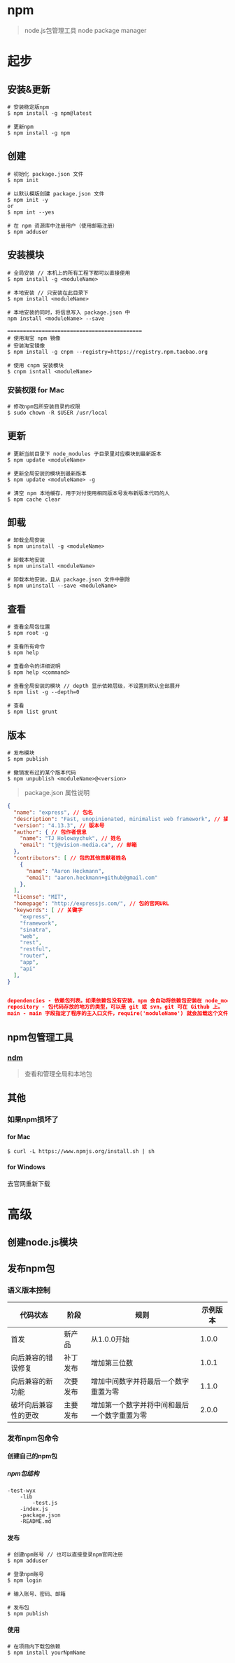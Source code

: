 # npm

> node.js包管理工具  node package manager

# 起步

## 安装&更新

```shell
# 安装稳定版npm
$ npm install -g npm@latest

# 更新npm
$ npm install -g npm
```



## 创建

```shell
# 初始化 package.json 文件
$ npm init

# 以默认模版创建 package.json 文件
$ npm init -y
or
$ npm int --yes

# 在 npm 资源库中注册用户（使用邮箱注册）
$ npm adduser
```



## 安装模块

```shell
# 全局安装 // 本机上的所有工程下都可以直接使用
$ npm install -g <moduleName>

# 本地安装 // 只安装在此目录下
$ npm install <moduleName>

# 本地安装的同时，将信息写入 package.json 中
npm install <moduleName> --save

===========================================
# 使用淘宝 npm 镜像
# 安装淘宝镜像
$ npm install -g cnpm --registry=https://registry.npm.taobao.org

# 使用 cnpm 安装模块
$ cnpm isntall <moduleName>

```

### 安装权限 for Mac

```shell
# 修改npm包所安装目录的权限
$ sudo chown -R $USER /usr/local
```



## 更新

```shell
# 更新当前目录下 node_modules 子目录里对应模块到最新版本
$ npm update <moduleName>

# 更新全局安装的模块到最新版本
$ npm update <moduleName> -g

# 清空 npm 本地缓存，用于对付使用相同版本号发布新版本代码的人
$ npm cache clear
```



## 卸载

```shell
# 卸载全局安装
$ npm uninstall -g <moduleName>

# 卸载本地安装
$ npm uninstall <moduleName>

# 卸载本地安装，且从 package.json 文件中删除
$ npm uninstall --save <moduleName>
```



## 查看

```shell
# 查看全局包位置
$ npm root -g

# 查看所有命令
$ npm help

# 查看命令的详细说明
$ npm help <command>

# 查看全局安装的模块 // depth 显示依赖层级，不设置则默认全部展开
$ npm list -g --depth=0

# 查看
$ npm list grunt
```



## 版本

```shell
# 发布模块
$ npm publish

# 撤销发布过的某个版本代码
$ npm unpublish <moduleName>@<version>
```



> package.json 属性说明

```json
{
  "name": "express", // 包名
  "description": "Fast, unopinionated, minimalist web framework", // 描述
  "version": "4.13.3", // 版本号
  "author": { // 包作者信息
    "name": "TJ Holowaychuk", // 姓名
    "email": "tj@vision-media.ca", // 邮箱
  },
  "contributors": [ // 包的其他贡献者姓名
    {
      "name": "Aaron Heckmann",
      "email": "aaron.heckmann+github@gmail.com"
    },
  ],
  "license": "MIT",
  "homepage": "http://expressjs.com/", // 包的官网URL
  "keywords": [ // 关键字
    "express",
    "framework",
    "sinatra",
    "web",
    "rest",
    "restful",
    "router",
    "app",
    "api"
  ],
}


dependencies - 依赖包列表。如果依赖包没有安装，npm 会自动将依赖包安装在 node_module 目录下。
repository - 包代码存放的地方的类型，可以是 git 或 svn，git 可在 Github 上。
main - main 字段指定了程序的主入口文件，require('moduleName') 就会加载这个文件。这个字段的默认值是模块根目录下面的 index.js。

```



## npm包管理工具

### [ndm](https://github.com/720kb/ndm)

> 查看和管理全局和本地包

## 其他

### 如果npm损坏了

#### for Mac

```shell
$ curl -L https://www.npmjs.org/install.sh | sh
```

#### for Windows

去官网重新下载



# 高级

## 创建node.js模块



## 发布npm包

### 语义版本控制

| 代码状态             | 阶段     | 规则                                         | 示例版本 |
| -------------------- | -------- | -------------------------------------------- | -------- |
| 首发                 | 新产品   | 从1.0.0开始                                  | 1.0.0    |
| 向后兼容的错误修复   | 补丁发布 | 增加第三位数                                 | 1.0.1    |
| 向后兼容的新功能     | 次要发布 | 增加中间数字并将最后一个数字重置为零         | 1.1.0    |
| 破坏向后兼容性的更改 | 主要发布 | 增加第一个数字并将中间和最后一个数字重置为零 | 2.0.0    |

### 发布npm包命令

#### 创建自己的npm包

##### npm包结构

```
-test-wyx
    -lib
        -test.js
    -index.js
    -package.json
    -README.md
```

#### 发布

```shell
# 创建npm账号 // 也可以直接登录npm官网注册
$ npm adduser

# 登录npm账号
$ npm login

# 输入账号、密码、邮箱

# 发布包
$ npm publish
```

#### 使用

```shell
# 在项目内下载包依赖
$ npm install yourNpmName
```





